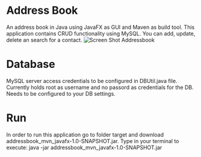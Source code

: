 # Address Book
An address book in Java using JavaFX as GUI and Maven as build tool. This application contains CRUD functionality using MySQL. You can add, update, delete an search for a contact.
![Screen Shot Addressbook](https://github.com/user-attachments/assets/75685ea6-77a4-4d2d-b357-64710e2e411e)

# Database
MySQL server access credentials to be configured in DBUtil.java file. Currently holds root as username and no passord as credentials for the DB. Needs to be configured to your DB settings.

# Run
In order to run this application go to folder target and download addressbook_mvn_javafx-1.0-SNAPSHOT.jar.
Type in your terminal to execute: java -jar addressbook_mvn_javafx-1.0-SNAPSHOT.jar 


